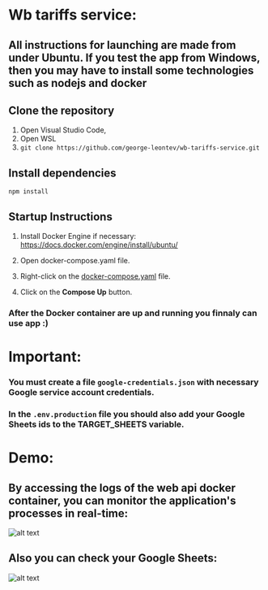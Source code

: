 # Wb tariffs service:

## All instructions for launching are made from under Ubuntu. If you test the app from Windows, then you may have to install some technologies such as nodejs and docker

## Clone the repository
1. Open Visual Studio Code,
2. Open WSL
3. ```git clone https://github.com/george-leontev/wb-tariffs-service.git```

## Install dependencies
```npm install```

## Startup Instructions
1. Install Docker Engine if necessary: <ins>https://docs.docker.com/engine/install/ubuntu/</ins>

2. Open docker-compose.yaml file.

3. Right-click on the <ins>docker-compose.yaml</ins> file.

4. Click on the **Compose Up** button.

### After the Docker container are up and running you finnaly can use app :)

# Important:
### You must create a file ```google-credentials.json``` with necessary Google service account credentials.
### In the ```.env.production``` file you should also add your Google Sheets ids to the TARGET_SHEETS variable.

# Demo:

## By accessing the logs of the web api docker container, you can monitor the application's processes in real-time:
![alt text](readme_images/terminal-trace.png)

## Also you can check your Google Sheets:
![alt text](readme_images/google-sheet-result.png)
